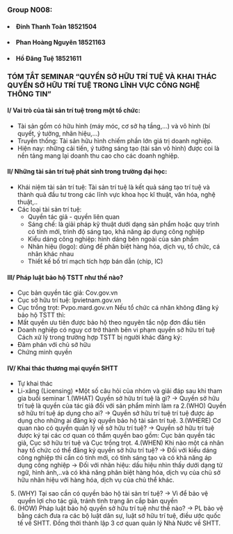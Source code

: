 ### Group N008:
#### <li>Đinh Thanh Toàn 18521504</li>
#### <li>Phan Hoàng Nguyên 18521163</li>
#### <li>Hồ Đăng Tuệ 18521611</li>

### TÓM TẮT SEMINAR “QUYỀN SỞ HỮU TRÍ TUỆ VÀ KHAI THÁC QUYỀN SỞ HỮU TRÍ TUỆ TRONG LĨNH VỰC CÔNG NGHỆ THÔNG TIN”
#### I/ Vai trò của tài sản trí tuệ trong một tổ chức:
- Tài sản gồm có hữu hình (máy móc, cơ sở hạ tầng,...) và vô hình (bí quyết, ý tưởng, nhãn hiệu,...)
- Truyền thống: Tài sản hữu hình chiếm phần lớn giá trị doanh nghiệp.
- Hiện nay: những cải tiến, ý tưởng sáng tạo (tài sản vô hình) được coi là nền tảng mang lại doanh thu cao cho các doanh nghiệp.
#### II/ Những tài sản trí tuệ phát sinh trong trường đại học:
- Khái niệm tài sản trí tuệ: Tài sản trí tuệ là kết quả sáng tạo trí tuệ và thành quả đầu tư trong các lĩnh vực khoa học kĩ thuật, văn hóa, nghệ thuật,..
- Các loại tài sản trí tuệ:
	+ Quyền tác giả - quyền liên quan
	+ Sáng chế: là giải pháp kỹ thuật dưới dạng sản phẩm hoặc quy trình có tính mới, trình độ sáng tạo, khả năng áp dụng công nghiệp
	+ Kiểu dáng công nghiệp: hình dáng bên ngoài của sản phẩm
	+ Nhãn hiệu (logo): dùng để phân biệt hàng hóa, dịch vụ, tổ chức, cá nhân khác nhau
	+ Thiết kế bố trí mạch tích hợp bán dẫn (chip, IC)
#### III/ Pháp luật bảo hộ TSTT như thế nào?
- Cục bản quyền tác giả: Cov.gov.vn
- Cục sở hữu trí tuệ: lpvietnam.gov.vn
- Cục trồng trọt: Pvpo.mard.gov.vn
Nếu tổ chức cá nhân không đăng ký bảo hộ TSTT thì:
- Mất quyền ưu tiên được bảo hộ theo nguyên tắc nộp đơn đầu tiên
- Doanh nghiệp có nguy cơ trở thành bên vi phạm quyền sở hữu trí tuệ
Cách xử lý trong trường hợp TSTT bị người khác đăng ký:
- Đàm phán với chủ sở hữu
- Chứng minh quyền
#### IV/ Khai thác thương mại quyền SHTT
- Tự khai thác
- Li-xăng (Licensing)
*Một số câu hỏi của nhóm và giải đáp sau khi tham gia buổi seminar
1.(WHAT) Quyền sở hữu trí tuệ là gì?
-> Quyền sở hữu trí tuệ là quyền của tác giả đối với sản phẩm mình làm ra
2.(WHO) Quyền sở hữu trí tuệ áp dụng cho ai?
-> Quyền sở hữu trí tuệ trí tuệ được áp dụng cho những ai đăng ký quyền bảo hộ tài sản trí tuệ.
3.(WHERE) Cơ quan nào có quyền quản lý về sở hữu trí tuệ?
-> Quyền sở hữu trí tuệ được ký tại các cơ quan có thẩm quyền bao gồm: Cục bản quyền tác giả, Cục sở hữu trí tuệ và Cục trồng trọt.
4.(WHEN) Khi nào một cá nhân hay tổ chức có thể đăng ký quyền sở hữu trí tuệ?
-> Đối với kiểu dáng công nghiệp thì cần có tính mới, có tính sáng tạo và có khả năng áp dụng công nghiệp
-> Đối với nhãn hiệu: dấu hiệu nhìn thấy dưới dạng từ ngữ, hình ảnh,..và có khả năng phân biệt hàng hóa, dịch vụ của chủ sở hữu nhãn hiệu với hàng hóa, dịch vụ của chủ thể khác.
5. (WHY) Tại sao cần có quyền bảo hộ tài sản trí tuệ?
-> Vì để bảo vệ quyền lợi cho tác giả, tránh tình trạng ăn cắp bản quyền
6. (HOW) Pháp luật bảo hộ quyền sở hữu trí tuệ như thế nào?
-> PL bảo vệ bằng cách đưa ra các bộ luật dân sự, luật sở hữu trí tuệ, điều ước quốc tế về SHTT. Đồng thời thành lập 3 cơ quan quản lý Nhà Nước về SHTT.


